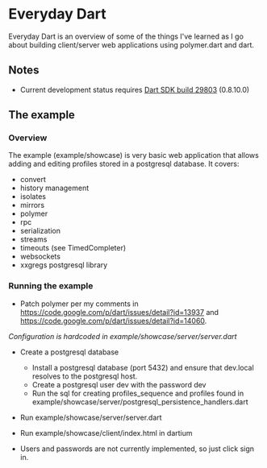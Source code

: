 # Everyday Dart

Everyday Dart is an overview of some of the things I've learned as I go about building client/server web applications using polymer.dart 
and dart.

## Notes
- Current development status requires [Dart SDK build 29803](http://gsdview.appspot.com/dart-editor-archive-continuous/29803/) (0.8.10.0)



## The example


### Overview
The example (example/showcase) is very basic web application that allows adding and editing profiles stored in a 
postgresql database.  It covers:

- convert
- history management
- isolates
- mirrors
- polymer
- rpc
- serialization
- streams
- timeouts (see TimedCompleter)
- websockets
- xxgregs postgresql library

### Running the example

- Patch polymer per my comments in https://code.google.com/p/dart/issues/detail?id=13937 and https://code.google.com/p/dart/issues/detail?id=14060. 

_Configuration is hardcoded in example/showcase/server/server.dart_

- Create a postgresql database
  - Install a postgresql database (port 5432) and ensure that dev.local resolves to the postgresql host.
  - Create a postgresql user dev with the password dev
  - Run the sql for creating profiles\_sequence and profiles found in example/showcase/server/postgresql\_persistence_handlers.dart

- Run example/showcase/server/server.dart
- Run example/showcase/client/index.html in dartium
- Users and passwords are not currently implemented, so just click sign in.
